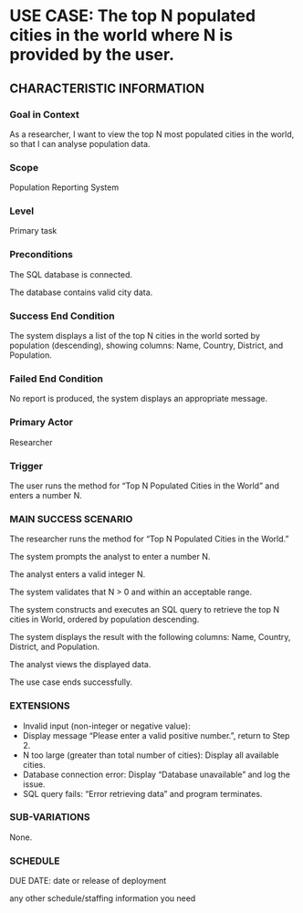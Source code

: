 # USE CASE: The top N populated cities in the world where N is provided by the user.
## CHARACTERISTIC INFORMATION
### Goal in Context
As a researcher, I want to view the top N most populated cities in the world, so that I can analyse population data.

### Scope
Population Reporting System

### Level
Primary task

### Preconditions
The SQL database is connected.

The database contains valid city data.

### Success End Condition
The system displays a list of the top N cities in the world sorted by population (descending), showing columns:  Name, Country, District, and Population.

### Failed End Condition
No report is produced, the system displays an appropriate message.

### Primary Actor
Researcher

### Trigger
The user runs the method for “Top N Populated Cities in the World” and enters a number N.

### MAIN SUCCESS SCENARIO
The researcher runs the method for “Top N Populated Cities in the World.”

The system prompts the analyst to enter a number N.

The analyst enters a valid integer N.

The system validates that N > 0 and within an acceptable range.

The system constructs and executes an SQL query to retrieve the top N cities in World, ordered by population descending.

The system displays the result with the following columns: Name, Country, District, and Population.

The analyst views the displayed data.

The use case ends successfully.

### EXTENSIONS
- Invalid input (non-integer or negative value): 
- Display message “Please enter a valid positive number.”, return to Step 2.
- N too large (greater than total number of cities): Display all available cities.
- Database connection error: Display “Database unavailable” and log the issue.
- SQL query fails: “Error retrieving data” and program terminates.

### SUB-VARIATIONS
None.

### SCHEDULE
DUE DATE: date or release of deployment

any other schedule/staffing information you need